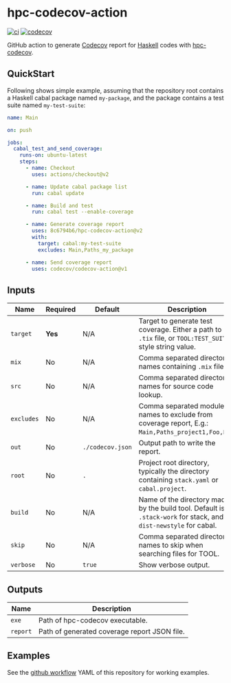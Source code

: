 hpc-codecov-action
==================

[![ci](https://github.com/8c6794b6/hpc-codecov-action/workflows/ci/badge.svg)](https://github.com/8c6794b6/hpc-codecov-action/actions?query=workflow%3Aci)
[![codecov](https://codecov.io/gh/8c6794b6/hpc-codecov-action/branch/main/graph/badge.svg?token=P8DDZGTB74)](https://codecov.io/gh/8c6794b6/hpc-codecov-action)


GitHub action to generate [Codecov](https://codecov.io) report for
[Haskell](https://haskell.org) codes with
[hpc-codecov](https://github.com/8c6794b6/hpc-codecov).


QuickStart
----------

Following shows simple example, assuming that the repository root
contains a Haskell cabal package named ``my-package``, and the package
contains a test suite named ``my-test-suite``:

```yaml
name: Main

on: push

jobs:
  cabal_test_and_send_coverage:
    runs-on: ubuntu-latest
    steps:
      - name: Checkout
        uses: actions/checkout@v2

      - name: Update cabal package list
        run: cabal update

      - name: Build and test
        run: cabal test --enable-coverage

      - name: Generate coverage report
        uses: 8c6794b6/hpc-codecov-action@v2
        with:
          target: cabal:my-test-suite
          excludes: Main,Paths_my_package

      - name: Send coverage report
        uses: codecov/codecov-action@v1
```

Inputs
------

| Name | Required | Default | Description |
|------|----------|---------|-------------|
|``target``|**Yes**|N/A|Target to generate test coverage. Either a path to ``.tix`` file, or ``TOOL:TEST_SUITE`` style string value. |
|``mix``|No|N/A|Comma separated directory names containing ``.mix`` files. |
|``src``|No|N/A|Comma separated directory names for source code lookup. |
|``excludes``|No|N/A|Comma separated module names to exclude from coverage report, E.g.: ``Main,Paths_project1,Foo,Bar``. |
|``out``|No|``./codecov.json``|Output path to write the report.|
|``root``|No|``.``|Project root directory, typically the directory containing ``stack.yaml`` or ``cabal.project``. |
|``build``|No|N/A|Name of the directory made by the build tool. Default is ``.stack-work`` for stack, and ``dist-newstyle`` for cabal. |
|``skip``|No|N/A|Comma separated directory names to skip when searching files for TOOL. |
|``verbose``|No|``true``|Show verbose output. |


Outputs
-------

| Name | Description |
|------|-------------|
|``exe``|Path of hpc-codecov executable.|
|``report``|Path of generated coverage report JSON file.|


Examples
--------

See the [github
workflow](https://github.com/8c6794b6/hpc-codecov-action/blob/main/.github/workflows/ci.yml)
YAML of this repository for working examples.
